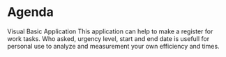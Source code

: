 # Agenda
Visual Basic Application 
This application can help to make a register for work tasks. Who asked, urgency level, start and end date
is usefull for personal use to analyze and measurement your own efficiency and times.
